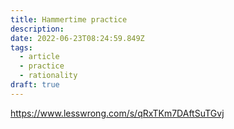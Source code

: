 ```yaml
---
title: Hammertime practice
description: 
date: 2022-06-23T08:24:59.849Z
tags:
  - article
  - practice
  - rationality
draft: true
---
```


https://www.lesswrong.com/s/qRxTKm7DAftSuTGvj